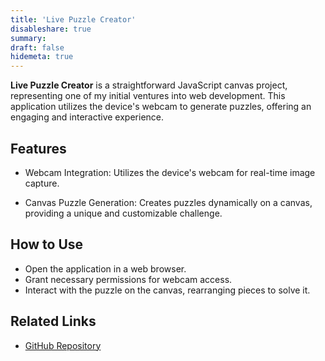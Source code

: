 ```yaml
---
title: 'Live Puzzle Creator'
disableshare: true
summary: 
draft: false
hidemeta: true
---
```


**Live Puzzle Creator** is a straightforward JavaScript canvas project, representing one of my initial ventures into web development. This application utilizes the device's webcam to generate puzzles, offering an engaging and interactive experience.

## Features

- Webcam Integration: Utilizes the device's webcam for real-time image capture.

- Canvas Puzzle Generation: Creates puzzles dynamically on a canvas, providing a unique and customizable challenge.

## How to Use

- Open the application in a web browser.
- Grant necessary permissions for webcam access.
- Interact with the puzzle on the canvas, rearranging pieces to solve it.

## Related Links

- [GitHub Repository](https://github.com/vishruthdevan/live-puzzle-creator/)
